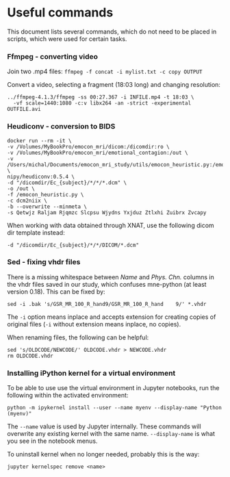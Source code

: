 Useful commands
===============

This document lists several commands, which do not need to be placed in scripts,
which were used for certain tasks.

### Ffmpeg - converting video

Join two .mp4 files:
`ffmpeg -f concat -i mylist.txt -c copy OUTPUT`

Convert a video, selecting a fragment (18:03 long) and changing resolution:
```
../ffmpeg-4.1.3/ffmpeg -ss 00:27.367 -i INFILE.mp4 -t 18:03 \
  -vf scale=1440:1080 -c:v libx264 -an -strict -experimental OUTFILE.avi
```

### Heudiconv - conversion to BIDS

```
docker run --rm -it \
-v /Volumes/MyBookPro/emocon_mri/dicom:/dicomdir:ro \
-v /Volumes/MyBookPro/emocon_mri/emotional_contagion:/out \
-v /Users/michal/Documents/emocon_mri_study/utils/emocon_heuristic.py:/emocon_heuristic.py:ro \
nipy/heudiconv:0.5.4 \
-d "/dicomdir/Ec_{subject}/*/*/*.dcm" \
-o /out \
-f /emocon_heuristic.py \
-c dcm2niix \
-b --overwrite --minmeta \
-s Qetwjz Raljam Rjqmzc Slcpsu Wjydns Yxjduz Ztlxhi Zuibrx Zvcapy
```

When working with data obtained through XNAT, use the following dicom dir
template instead:

```
-d "/dicomdir/Ec_{subject}/*/*/DICOM/*.dcm"
```

### Sed - fixing vhdr files

There is a missing whitespace between _Name_ and _Phys. Chn._ columns in the vhdr
files saved in our study, which confuses mne-python (at least version 0.18).
This can be fixed by:
```
sed -i .bak 's/GSR_MR_100_R_hand9/GSR_MR_100_R_hand    9/' *.vhdr
```
The `-i` option means inplace and accepts extension for creating copies of
original files (`-i` without extension means inplace, no copies).

When renaming files, the following can be helpful:
```
sed 's/OLDCODE/NEWCODE/' OLDCODE.vhdr > NEWCODE.vhdr
rm OLDCODE.vhdr
```


### Installing iPython kernel for a virtual environment

To be able to use use the virtual environment in Jupyter notebooks, run the
following within the activated environment:
```
python -m ipykernel install --user --name myenv --display-name "Python (myenv)"
```
The `--name` value is used by Jupyter internally. These commands will overwrite
any existing kernel with the same name. `--display-name` is what you see in the
notebook menus.

To uninstall kernel when no longer needed, probably this is the way:
```
jupyter kernelspec remove <name>
```
